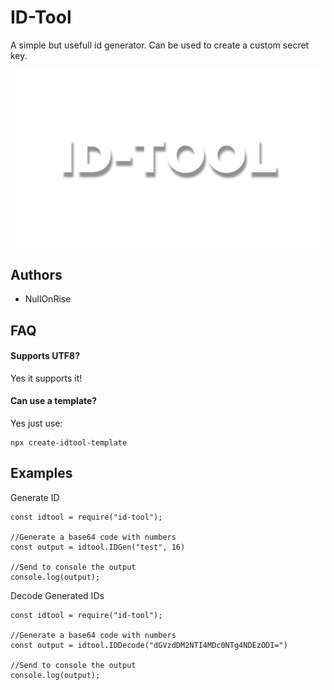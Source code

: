
# ID-Tool

A simple but usefull id generator. Can be used to create a custom secret key.

![Image](./docs/BANNER.png)


## Authors

- NullOnRise


## FAQ

#### Supports UTF8?

Yes it supports it!

#### Can use a template?

Yes just use:
```
npx create-idtool-template
```


## Examples

Generate ID
```
const idtool = require("id-tool");

//Generate a base64 code with numbers
const output = idtool.IDGen("test", 16)

//Send to console the output
console.log(output);
```

Decode Generated IDs
```
const idtool = require("id-tool");

//Generate a base64 code with numbers
const output = idtool.IDDecode("dGVzdDM2NTI4MDc0NTg4NDEzODI=")

//Send to console the output
console.log(output);
```